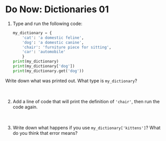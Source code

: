 # Do Now: Dictionaries 01 

1. Type and run the following code: 

    ```python
    my_dictionary = {
	    'cat': 'a domestic feline', 
	    'dog': 'a domestic canine', 
	    'chair': 'furniture piece for sitting', 
	    'car': 'automobile'
	    }
    print(my_dictionary)
    print(my_dictionary['dog'])
    print(my_dictionary.get('dog'))
    ```
Write down what was printed out. What type is `my_dictionary`? 
<br><br><br>

2. Add a line of code that will print the definition of `'chair'`, then run the code again.<br><br><br>

3. Write down what happens if you use `my_dictionary['kittens']`? What do you think that error means? 